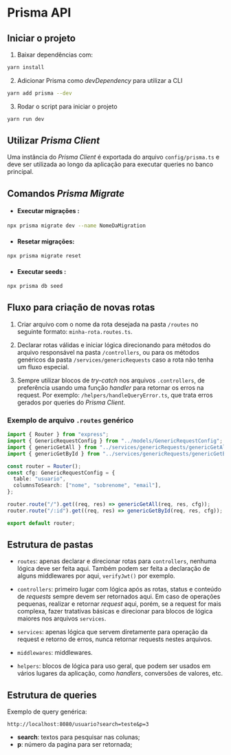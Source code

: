 # Prisma API

## Iniciar o projeto

1. Baixar dependências com:

```bash
yarn install
```

2. Adicionar Prisma como _devDependency_ para utilizar a CLI

```bash
yarn add prisma --dev
```

3. Rodar o script para iniciar o projeto

```bash
yarn run dev
```

## Utilizar _Prisma Client_

Uma instância do _Prisma Client_ é exportada do arquivo `config/prisma.ts` e deve ser utilizada ao longo da aplicação para executar queries no banco principal.

## Comandos _Prisma Migrate_

- #### Executar migrações :

```bash
npx prisma migrate dev --name NomeDaMigration
```

- #### Resetar migrações:

```bash
npx prisma migrate reset
```

- #### Executar seeds :

```bash
npx prisma db seed
```

## Fluxo para criação de novas rotas

1.  Criar arquivo com o nome da rota desejada na pasta `/routes` no seguinte formato: `minha-rota.routes.ts`.

2.  Declarar rotas válidas e iniciar lógica direcionando para métodos do arquivo responsável na pasta `/controllers`, ou para os métodos genéricos da pasta `/services/genericRequests` caso a rota não tenha um fluxo especial.

3.  Sempre utilizar blocos de _try-catch_ nos arquivos `.controllers`, de preferência usando uma função _handler_ para retornar os erros na request. Por exemplo: `/helpers/handleQueryError.ts`, que trata erros gerados por queries do _Prisma Client_.

### Exemplo de arquivo `.routes` genérico

```typescript
import { Router } from "express";
import { GenericRequestConfig } from "../models/GenericRequestConfig";
import { genericGetAll } from "../services/genericRequests/genericGetAll";
import { genericGetById } from "../services/genericRequests/genericGetById";

const router = Router();
const cfg: GenericRequestConfig = {
  table: "usuario",
  columnsToSearch: ["nome", "sobrenome", "email"],
};

router.route("/").get((req, res) => genericGetAll(req, res, cfg));
router.route("/:id").get((req, res) => genericGetById(req, res, cfg));

export default router;
```

## Estrutura de pastas

- `routes`: apenas declarar e direcionar rotas para `controllers`, nenhuma lógica deve ser feita aqui. Também podem ser feita a declaração de alguns middlewares por aqui, `verifyJwt()` por exemplo.

- `controllers`: primeiro lugar com lógica após as rotas, status e conteúdo de _requests_ sempre devem ser retornados aqui. Em caso de operações pequenas, realizar e retornar _request_ aqui, porém, se a request for mais complexa, fazer tratativas básicas e direcionar para blocos de lógica maiores nos arquivos `services`.

- `services`: apenas lógica que servem diretamente para operação da request e retorno de erros, nunca retornar requests nestes arquivos.

- `middlewares`: middlewares.

- `helpers`: blocos de lógica para uso geral, que podem ser usados em vários lugares da aplicação, como _handlers_, conversões de valores, etc.

## Estrutura de queries

Exemplo de query genérica:

```
http://localhost:8080/usuario?search=teste&p=3
```

- **search**: textos para pesquisar nas colunas;
- **p**: número da pagina para ser retornada;
